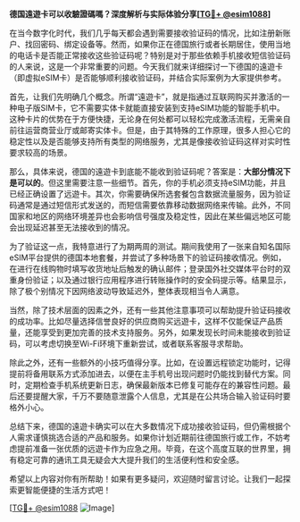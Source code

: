 **德国遠遊卡可以收驗證碼嗎？深度解析与实际体验分享[[TG💪+ @esim1088](https://t.me/s/esim1088)]**

在当今数字化时代，我们几乎每天都会遇到需要接收验证码的情况，比如注册新账户、找回密码、绑定设备等。然而，如果你正在德国旅行或者长期居住，使用当地的电话卡是否能正常接收这些验证码呢？特别是对于那些依赖手机接收短信验证码的人来说，这是一个非常重要的问题。今天我们就来详细探讨一下德国的遠遊卡（即虚拟eSIM卡）是否能够顺利接收验证码，并结合实际案例为大家提供参考。

首先，让我们先明确几个概念。所谓“遠遊卡”，就是指通过互联网购买并激活的一种电子版SIM卡，它不需要实体卡就能直接安装到支持eSIM功能的智能手机中。这种卡片的优势在于方便快捷，无论身在何处都可以轻松完成激活流程，无需亲自前往运营商营业厅或邮寄实体卡。但是，由于其特殊的工作原理，很多人担心它的稳定性以及是否能够支持所有类型的网络服务，尤其是像接收验证码这样对实时性要求较高的场景。

那么，具体来说，德国的遠遊卡到底能不能收到验证码呢？答案是：**大部分情况下是可以的**。但这里需要注意一些细节。首先，你的手机必须支持eSIM功能，并且已经正确设置了远遊卡。其次，你需要确保所选套餐包含数据流量服务，因为验证码通常是通过短信形式发送的，而短信需要依靠移动数据网络来传输。此外，不同国家和地区的网络环境差异也会影响信号强度及稳定性，因此在某些偏远地区可能会出现延迟甚至无法接收到的情况。

为了验证这一点，我特意进行了为期两周的测试。期间我使用了一张来自知名国际eSIM平台提供的德国本地套餐，并尝试了多种场景下的验证码接收情况。例如，在进行在线购物时填写收货地址后触发的确认邮件；登录国外社交媒体平台时的双重身份验证；以及通过银行应用程序进行转账操作时的安全码提示等。结果显示，除了极个别情况下因网络波动导致延迟外，整体表现相当令人满意。

当然，除了技术层面的因素之外，还有一些其他注意事项可以帮助提升验证码接收的成功率。比如尽量选择信誉良好的供应商购买远遊卡，这样不仅能保证产品质量，还能享受到更加完善的技术支持服务。另外，如果发现长时间未能接收到验证码，可以考虑切换至Wi-Fi环境下重新尝试，或者联系客服寻求帮助。

除此之外，还有一些额外的小技巧值得分享。比如，在设置远程锁定功能时，记得提前将备用联系方式添加进去，以便在主手机号出现问题时仍能找到替代方案。同时，定期检查手机系统更新日志，确保最新版本已修复可能存在的兼容性问题。最后还要提醒大家，千万不要随意泄露个人信息，尤其是在公共场合输入验证码时要格外小心。

总结下来，德国的遠遊卡确实可以在大多数情况下成功接收验证码，但仍需根据个人需求谨慎挑选合适的产品和服务。如果你计划近期前往德国旅行或工作，不妨考虑提前准备一张优质的远遊卡作为应急之用。毕竟，在这个高度互联的世界里，拥有稳定可靠的通讯工具无疑会大大提升我们的生活便利性和安全感。

希望以上内容对你有所帮助！如果有更多疑问，欢迎随时留言讨论。让我们一起探索更智能便捷的生活方式吧！

[[TG💪+ @esim1088](https://t.me/s/esim1088) ![Image](https://i.postimg.cc/4NQfJmqS/Snipaste-2025-05-13-00-14-12.png)]